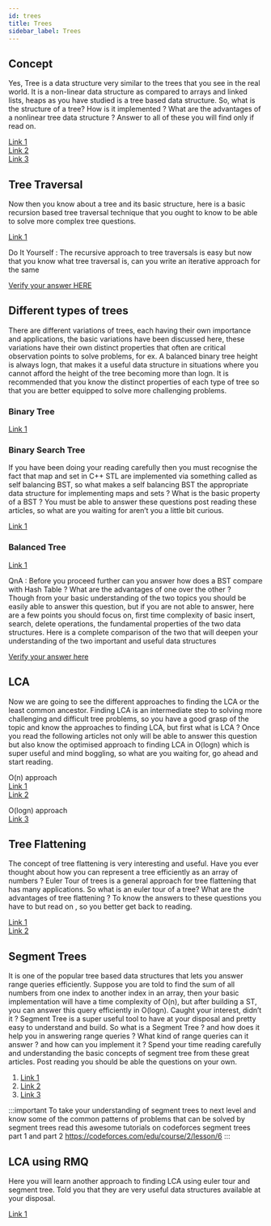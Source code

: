 ```yaml
---
id: trees
title: Trees
sidebar_label: Trees
---
```


## Concept

Yes, Tree is a data structure very similar to the trees that you see in the real world. It is a non-linear data structure as compared to arrays and linked lists, heaps as you have studied is a tree based data structure. So, what is the structure of a tree? How is it implemented ? What are the advantages of a nonlinear tree data structure ? Answer to all of these you will find only if read on.

[Link 1](https://www.programiz.com/dsa/trees)<br/>
[Link 2](https://www.tutorialride.com/data-structures/trees-in-data-structure.htm)<br/>
[Link 3](https://www.hackerearth.com/practice/data-structures/trees/binary-and-nary-trees/tutorial/)


## Tree Traversal
Now then you know about a tree and its basic structure, here is a basic recursion based tree traversal technique that you ought to know to be able to solve more complex tree questions.

[Link 1](https://www.programiz.com/dsa/tree-traversal)

Do It Yourself : The recursive approach to tree traversals is easy but now that you know what tree traversal is, can you write an iterative approach for the same

[Verify your answer HERE](https://www.geeksforgeeks.org/inorder-tree-traversal-without-recursion/)


## Different types of trees

There are different variations of trees, each having their own importance and applications, the basic variations have been discussed here, these variations have their own distinct properties that often are critical observation points to solve problems, for ex. A balanced binary tree height is always logn, that makes it a useful data structure in situations where you cannot afford the height of the tree becoming more than logn. It is recommended that you know the distinct properties of each type of tree so that you are better equipped to solve more challenging problems.


### Binary Tree

[Link 1](https://www.programiz.com/dsa/binary-tree)

### Binary Search Tree

If you have been doing your reading carefully then you must recognise the fact that map and set in C++ STL are implemented via something called as self balancing BST, so what makes a self balancing BST the appropriate data structure for implementing maps and sets ? What is the basic property of a BST ? You must be able to answer these questions post reading these articles, so what are you waiting for aren’t you a little bit curious.

[Link 1](https://www.programiz.com/dsa/binary-search-tree)


### Balanced Tree
[Link 1](https://www.programiz.com/dsa/balanced-binary-tree)

QnA :
Before you proceed further can you answer how does a BST compare with Hash Table ? What are the advantages of one over the other ?<br/>
Though from your basic understanding of the two topics you should be easily able to answer this question, but if you are not able to answer, here are a few points you should focus on, first time complexity of basic insert, search, delete operations, the fundamental properties of the two data structures. Here is a complete comparison of the two that will deepen your understanding of the two important and useful data structures

[Verify your answer here](https://www.geeksforgeeks.org/advantages-of-bst-over-hash-table/)

## LCA

Now we are going to see the different approaches to finding the LCA or the least common ancestor. Finding LCA is an intermediate step to solving more challenging and difficult tree problems, so you have a good grasp of the topic and know the approaches to finding LCA, but first what is LCA ? Once you read the following articles not only will be able to answer this question but also know the optimised approach to finding LCA in O(logn) which is super useful and mind boggling, so what are you waiting for, go ahead and start reading.

O(n) approach <br/>
[Link 1](https://www.geeksforgeeks.org/lowest-common-ancestor-binary-tree-set-1/)<br/>
[Link 2](https://www.techiedelight.com/find-lowest-common-ancestor-lca-two-nodes-binary-tree/)

O(logn) approach <br/>
[Link 3](https://cp-algorithms.com/graph/lca_binary_lifting.html)


## Tree Flattening

The concept of tree flattening is very interesting and useful. Have you ever thought about how you can represent a tree efficiently as an array of numbers ? Euler Tour of trees is a general approach for tree flattening that has many applications. So what is an euler tour of a tree? What are the advantages of tree flattening ? To know the answers to these questions you have to but read on , so you better get back to reading.

[Link 1](https://codeforces.com/blog/entry/18369)<br/>
[Link 2](https://www.geeksforgeeks.org/euler-tour-tree/)


## Segment Trees 
It is one of the popular tree based data structures that lets you answer range queries efficiently. Suppose you are told to find the sum of all numbers from one index to another index in an array, then your basic implementation will have a time complexity of O(n), but after building a ST, you can answer this query efficiently in O(logn). Caught your interest, didn’t it ? Segment Tree is a super useful tool to have at your disposal and pretty easy to understand and build. So what is a Segment Tree ? and how does it help you in answering range queries ? What kind of range queries can it answer ? and how can you implement it ? Spend your time reading carefully and understanding the basic concepts of segment tree from these great articles. Post reading you should be able the questions on your own.

1. [Link 1](https://medium.com/@ojhasaurabh2099/segment-trees-ccf461b73964)<br/>
2. [Link 2](https://kartikkukreja.wordpress.com/2014/11/09/a-simple-approach-to-segment-trees/)<br/>
3. [Link 3](https://www.iarcs.org.in/inoi/online-study-material/topics/segment-tree.php)

:::important
To take your understanding of segment trees to next level and know some of the common patterns of problems that can be solved by segment trees read this awesome tutorials on codeforces segment trees part 1 and part 2
https://codeforces.com/edu/course/2/lesson/6
:::

## LCA using RMQ
Here you will learn another approach to finding LCA using euler tour and segment tree. Told you that they are very useful data structures available at your disposal.

[Link 1](https://www.geeksforgeeks.org/find-lca-in-binary-tree-using-rmq/)






